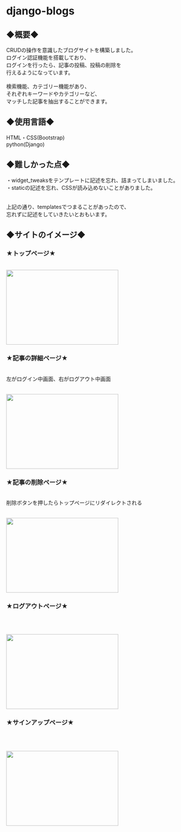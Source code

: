 # django-blogs

<h2>◆概要◆</h2>
CRUDの操作を意識したブログサイトを構築しました。<br>
ログイン認証機能を搭載しており、<br>
ログインを行ったら、記事の投稿、投稿の削除を<br>
行えるようになっています。<br><br>
検索機能、カテゴリー機能があり、<br>
それぞれキーワードやカテゴリーなど、<br>
マッチした記事を抽出することができます。<br>

<h2>◆使用言語◆</h2>
HTML・CSS(Bootstrap)<br>
python(Django)<br>

<h2>◆難しかった点◆</h2>
 ・widget_tweaksをテンプレートに記述を忘れ、詰まってしまいました。<br>
 ・staticの記述を忘れ、CSSが読み込めないことがありました。<br><br>
  
 上記の通り、templatesでつまることがあったので、<br>
 忘れずに記述をしていきたいとおもいます。<br>
 
 <h2>◆サイトのイメージ◆</h2>
 
<h3>★トップページ★</h3><br>
<img src="https://user-images.githubusercontent.com/98627989/167838125-b7603b2c-82ee-4073-b931-effcf819010d.png" width=300 height= 200>

<h3>★記事の詳細ページ★</h3><br>
左がログイン中画面、右がログアウト中画面
<br>
<br>
<p>
<img src="https://user-images.githubusercontent.com/98627989/167843046-efae7d96-62ff-4243-b13b-edff1a78e98a.png" width=300 height= 200>
</p>

<h3>★記事の削除ページ★</h3><br>
削除ボタンを押したらトップページにリダイレクトされる
<br>
<br>
<p>
<img src="https://user-images.githubusercontent.com/98627989/167844151-248f17c8-390f-4204-99c0-957cab139308.png" width=300 height= 200>
</p>

<h3>★ログアウトページ★</h3>
<br>
<br>
<p>
<img src="https://user-images.githubusercontent.com/98627989/167844563-4d09a629-ff13-4535-985b-5ffe7de35bcc.png" width=300 height= 200>
</p>

<h3>★サインアップページ★</h3>
<br>
<br>
<p>
<img src="https://user-images.githubusercontent.com/98627989/167844973-01c3f121-3cfa-4504-b3f2-531c741b6cc2.png" width=300 height= 200>
</p>





  
